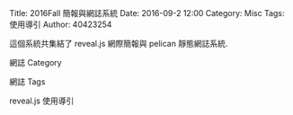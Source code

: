 Title: 2016Fall 簡報與網誌系統
Date: 2016-09-2 12:00
Category: Misc
Tags: 使用導引
Author: 40423254

這個系統共集結了 reveal.js 網際簡報與 pelican 靜態網誌系統.

<!-- PELICAN_END_SUMMARY -->

網誌 Category

網誌 Tags

reveal.js 使用導引
